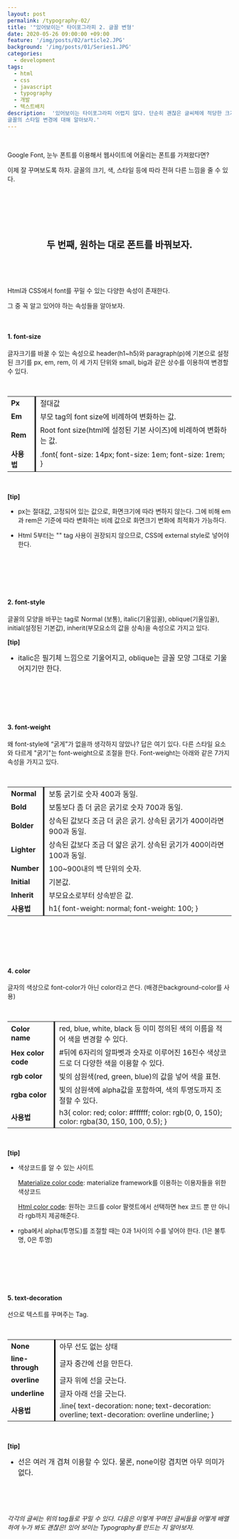 ```yaml
---
layout: post
permalink: /typography-02/
title: '"있어보이는" 타이포그라피 2. 글꼴 변형'
date: 2020-05-26 09:00:00 +09:00
feature: '/img/posts/02/article2.JPG'
background: '/img/posts/01/Series1.JPG'
categories:
  - development
tags:
  - html
  - css
  - javascript
  - typography
  - 개발
  - 텍스트배치
description:  '있어보이는 타이포그라피 어렵지 않다. 단순히 괜찮은 글씨체에 적당한 크기를 가진 글씨들을 알맞게 배치하면 완성할 수 있다. 타이포그라피 그 두번째 밥아저씨보다는 더 자세한 설명,
글꼴의 스타일 변경에 대해 알아보자.'
---
```


​     

Google Font, 눈누 폰트를 이용해서 웹사이트에 어울리는 폰트를 가져왔다면?

이제 잘 꾸며보도록 하자. 글꼴의 크기, 색, 스타일 등에 따라 전혀 다른 느낌을 줄 수 있다.

​     

​     

​     

## <center>두 번째, 원하는 대로 폰트를 바꿔보자.</center>

​        

​     

Html과 CSS에서 font를 꾸밀 수 있는 다양한 속성이 존재한다.

그 중 꼭 알고 있어야 하는 속성들을 알아보자.

​      

#### **1. font-size**

글자크기를 바꿀 수 있는 속성으로 header(h1~h5)와 paragraph(p)에 기본으로 설정된 크기를 px, em, rem, 이 세 가지 단위와 small, big과 같은 상수를 이용하여 변경할 수 있다.

​     

<table style="font-size:1rem;">
	<tr>
        <td style="font-weight:700; border-right:0.2em solid black; padding-right: 0.6em;">Px</td>
        <td style="padding-left:0.6em;">절대값</td>
    </tr>
    <tr>
        <td style="font-weight:700; border-right:0.2em solid black; padding-right: 0.6em;">Em</td>
        <td style="padding-left:0.6em;">부모 tag의 font  size에 비례하여 변화하는 값.</td>
    </tr>
    <tr>
        <td style="font-weight:700; border-right:0.2em solid black; padding-right: 0.6em;">Rem</td>
        <td style="padding-left:0.6em;">Root font size(html에 설정된 기본 사이즈)에 비례하여 변화하는 값.</td>
    </tr>
    <tr>
        <td style="font-weight:700; border-right:0.2em solid black; padding-right: 0.6em;">사용법</td>
        <td style="padding-left:0.6em;">.font{  font-size: 14px;  font-size: 1em;  font-size: 1rem;  }</td>
    </tr>
</table>

​     

__[tip]__

* px는 절대값, 고정되어 있는 값으로, 화면크기에 따라 변하지 않는다. 그에 비해 em과 rem은 기준에 따라 변화하는 비례 값으로 화면크기 변화에 최적화가 가능하다.

* Html 5부터는 "<font>" tag 사용이 권장되지 않으므로, CSS에 external style로 넣어야 한다.

​    

​      

​      

#### **2. font-style**

글꼴의 모양을 바꾸는 tag로 Normal (보통), italic(기울임꼴), oblique(기울임꼴), initial(설정된 기본값), inherit(부모요소의 값을 상속)을 속성으로 가지고 있다.

__[tip]__

* <span style="font-size:1rem;">italic은 필기체 느낌으로 기울어지고, oblique는 글꼴 모양 그대로 기울어지기만 한다. </span>

​     

​      

​      

#### **3. font-weight**

왜 font-style에 “굵게”가 없을까 생각하지 않았나? 답은 여기 있다. 다른 스타일 요소와 다르게 "굵기"는 font-weight으로 조절을 한다. Font-weight는 아래와 같은 7가지 속성을 가지고 있다.

​     

<table style="font-size:1rem;">
	<tr>
        <td style="font-weight:700; border-right:0.2em solid black; padding-right: 0.6em;">Normal</td>
        <td style="padding-left:0.6em;">보통 굵기로 숫자 400과 동일.</td>
    </tr>
    <tr>
        <td style="font-weight:700; border-right:0.2em solid black; padding-right: 0.6em;">Bold</td>
        <td style="padding-left:0.6em;">보통보다 좀 더 굵은 굵기로 숫자 700과 동일.</td>
    </tr>
    <tr>
        <td style="font-weight:700; border-right:0.2em solid black; padding-right: 0.6em;">Bolder</td>
        <td style="padding-left:0.6em;">상속된 값보다 조금 더 굵은 굵기. 상속된 굵기가  400이라면 900과 동일.</td>
    </tr>
    <tr>
        <td style="font-weight:700; border-right:0.2em solid black; padding-right: 0.6em;">Lighter</td>
        <td style="padding-left:0.6em;">상속된 값보다 조금 더 얇은 굵기. 상속된 굵기가  400이라면 100과 동일.</td>
    </tr>
    <tr>
        <td style="font-weight:700; border-right:0.2em solid black; padding-right: 0.6em;">Number</td>
        <td style="padding-left:0.6em;">100~900내의 백 단위의 숫자.</td>
    </tr>
    <tr>
        <td style="font-weight:700; border-right:0.2em solid black; padding-right: 0.6em;">Initial</td>
        <td style="padding-left:0.6em;">기본값.</td>
    </tr>
    <tr>
        <td style="font-weight:700; border-right:0.2em solid black; padding-right: 0.6em;">Inherit</td>
        <td style="padding-left:0.6em;">부모요소로부터 상속받은 값.</td>
    </tr>
    <tr>
        <td style="font-weight:700; border-right:0.2em solid black; padding-right: 0.6em;">사용법</td>
        <td style="padding-left:0.6em;">h1{  font-weight: normal;  font-weight: 100;  }</td>
    </tr>
</table>

​           

​      

​      

#### **4. color**

글자의 색상으로 font-color가 아닌 color라고 쓴다. (배경은background-color를 사용)

​     

<table style="font-size:1rem;">
	<tr>
        <td style="font-weight:700; border-right:0.2em solid black; padding-right: 0.6em;">Color name</td>
        <td style="padding-left:0.6em;">red, blue, white, black 등 이미 정의된 색의 이름을 적어 색을 변경할 수 있다.</td>
    </tr>
    <tr>
        <td style="font-weight:700; border-right:0.2em solid black; padding-right: 0.6em;">Hex color code</td>
        <td style="padding-left:0.6em;">#뒤에 6자리의 알파벳과 숫자로 이루어진 16진수 색상코드로 더 다양한  색을 이용할 수 있다.</td>
    </tr>
    <tr>
        <td style="font-weight:700; border-right:0.2em solid black; padding-right: 0.6em;">rgb color</td>
        <td style="padding-left:0.6em;">빛의  삼원색(red, green, blue)의 값을 넣어 색을 표현.</td>
    </tr>
    <tr>
        <td style="font-weight:700; border-right:0.2em solid black; padding-right: 0.6em;">rgba color</td>
        <td style="padding-left:0.6em;">빛의  삼원색에 alpha값을 포함하여, 색의 투명도까지 조절할  수 있다.</td>
    </tr>
    <tr>
        <td style="font-weight:700; border-right:0.2em solid black; padding-right: 0.6em;">사용법</td>
        <td style="padding-left:0.6em;">h3{  color: red;   color:  #ffffff;   color:  rgb(0, 0, 150);   color:  rgba(30, 150, 100, 0.5);  }</td>
    </tr>
</table>

​     

__[tip]__

* 색상코드를 알 수 있는 사이트

  [Materialize color code](https://materializecss.com/color.html): materialize framework를 이용하는 이용자들을 위한 색상코드

  [Html color code](https://htmlcolorcodes.com/): 원하는 코드를 color 팔렛트에서 선택하면 hex 코드 뿐 만 아니라 rgb까지 제공해준다.

* rgba에서 alpha(투명도)를 조절할 때는 0과 1사이의 수를 넣어야 한다. (1은 불투명, 0은 투명)

​      

​      

​      

#### **5. text-decoration**

선으로 텍스트를 꾸며주는 Tag.

​     

<table style="font-size:1rem;">
	<tr>
        <td style="font-weight:700; border-right:0.2em solid black; padding-right: 0.6em;">None</td>
        <td style="padding-left:0.6em;">아무 선도 없는 상태</td>
    </tr>
    <tr>
        <td style="font-weight:700; border-right:0.2em solid black; padding-right: 0.6em;">line-through</td>
        <td style="padding-left:0.6em;">글자 중간에 선을 만든다.</td>
    </tr>
    <tr>
        <td style="font-weight:700; border-right:0.2em solid black; padding-right: 0.6em;">overline</td>
        <td style="padding-left:0.6em;">글자 위에 선을 긋는다.</td>
    </tr>
    <tr>
        <td style="font-weight:700; border-right:0.2em solid black; padding-right: 0.6em;">underline</td>
        <td style="padding-left:0.6em;">글자 아래 선을 긋는다.</td>
    </tr>
    <tr>
        <td style="font-weight:700; border-right:0.2em solid black; padding-right: 0.6em;">사용법</td>
        <td style="padding-left:0.6em;">.line{ text-decoration: none; text-decoration: overline; text-decoration: overline underline; }</td>
    </tr>
</table>

​      

__[tip]__

* <span style="font-size: 1rem;">선은 여러 개 겹쳐 이용할 수 있다. 물론, none이랑 겹치면 아무 의미가 없다.</span>

​     

​     

###### 각각의 글씨는 위의 tag들로 꾸밀 수 있다. 다음은 이렇게 꾸며진 글씨들을 어떻게 배열하여 누가 봐도 괜찮은! 있어 보이는 Typography를 만드는 지 알아보자.

​      

​      
